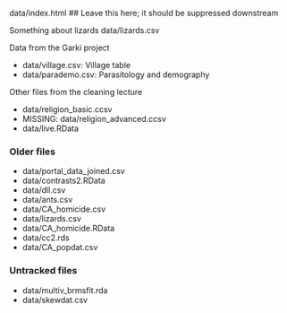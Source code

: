 
data/index.html ## Leave this here; it should be suppressed downstream

Something about lizards data/lizards.csv

Data from the Garki project
* data/village.csv: Village table
* data/parademo.csv: Parasitology and demography

Other files from the cleaning lecture
* data/religion_basic.ccsv
* MISSING: data/religion_advanced.ccsv
* data/live.RData

### Older files ###

* data/portal_data_joined.csv
* data/contrasts2.RData
* data/dll.csv
* data/ants.csv
* data/CA_homicide.csv
* data/lizards.csv
* data/CA_homicide.RData
* data/cc2.rds
* data/CA_popdat.csv

### Untracked files ###

* data/multiv_brmsfit.rda
* data/skewdat.csv
